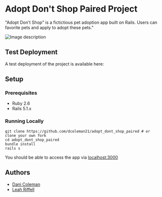 # Adopt Don't Shop Paired Project

"Adopt Don't Shop" is a fictictious pet adoption app built on Rails. Users can favorite pets and apply to adopt these pets."

![Image description](http://localhost:3000/assets/logo-f1c7e1f6f6ae5e482aec4a389055641a6e82466040d42a7308bdacb1aaa1c66c.png)

## Test Deployment

A test deployment of the project is available here:

## Setup

### Prerequisites

- Ruby 2.6
- Rails 5.1.x


### Running Locally

```shell
git clone https://github.com/dcoleman21/adopt_dont_shop_paired # or clone your own fork
cd adopt_dont_shop_paired
bundle install
rails s
```

You should be able to access the app via [localhost:3000](http://localhost:3000/)

## Authors
- [Dani Coleman](https://github.com/dcoleman21)
- [Leah Riffell](https://github.com/leahriffell)
